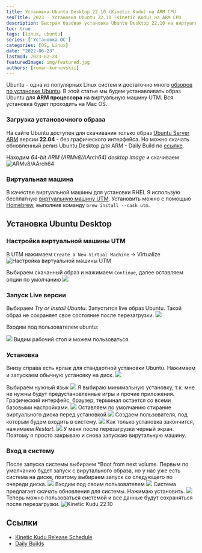 ```yaml
---
title: Установка Ubuntu Desktop 22.10 (Kinetic Kudu) на ARM CPU
seoTitle: 2023 - Установка Ubuntu 22.10 (Kinetic Kudu) на ARM CPU
description: Быстрая базовая установка Ubuntu Desktop 22.10 на виртуальную машину UTM с процессором ARM M1
toc: true
tags: [linux, ubuntu]
series: ['Установка ОС']
categories: [OS, Linux]
date: "2022-06-23"
lastmod: 2023-02-24
featuredImage: img/featured.jpg
authors: [roman-kurnovskii]
---
```


Ubuntu - одна из популярных Linux систем и достаточно много [обзоров по установке Ubuntu](https://mac.getutm.app/gallery/ubuntu-20-04). В этой статье мы будем устанавливать образ Ubuntu для **ARM процессора** на виртуальную машину UTM. Вся установка будет проходить на Mac OS.

### Загрузка установочного образа

На сайте Ubuntu доступен для скачивания только образ [Ubuntu Server ARM](https://ubuntu.com/download/server/arm) версии **22.04** - без графического интерфейса. Но можно скачать обновленный релиз Ubuntu Desktop для ARM - Daily Build по [ссылке](https://cdimage.ubuntu.com/daily-live/current/).

Находим *64-bit ARM (ARMv8/AArch64) desktop image* и скачиваем
![ARMv8/AArch64](img/01-ubuntu-kinetic.png)

### Виртуальная машина

В качестве виртуальной машины для установки RHEL 9 использую бесплатную [виртуальную машину UTM](https://mac.getutm.app/). Установить можно с помощью [Homebrew](https://romankurnovskii.com/posts/mac-setup-development/#homebrew), выполнив команду `brew install --cask utm`.

## Установка Ubuntu Desktop

### Настройка виртуальной машины UTM
В UTM нажимаем `Create a New Virtual Machine` -> Virtualize
![Настройка виртуальной машины UTM](img/02.png)

Выбираем скачанный образ и нажимаем `Continue`, далее оставляем опции по умолчанию
![](img/03.png)

### Запуск Live версии
Выбираем *Try or Install Ubuntu*. Запустится live образ Ubuntu. Такой образ не сохраняет свое состояние после перезагрузки.
![](img/04.png)

Входим под пользователем ubuntu:

![](img/05.png)
Видим рабочий стол и можем пользоваться.

### Установка
Внизу справа есть ярлык для стандартной установки Ubuntu. Нажимаем и запускаем обычную установку на диск.
![](img/06.png)

Выбираем нужный язык
![](img/07.png)
Я выбираю минимальную установку, т.к. мне не нужны будут предустановленные игры и прочие приложения. Графический интерфейс, браузер, терминал остается со всеми базовыми настройками.
![](img/08.png)
Оставляем по умолчанию стирание виртуального диска перед установкой
![](img/09.png)
Создаем пользователя, под которым будем входить в систему.
![](img/10.png)
Как только установка закончится, нажимаем *Restart*. 
![](img/11.png)
У меня после перезагрузки черный экран. Поэтому я просто закрываю и снова запускаю вирутальную машину.

### Вход в систему
После запуска системы выбираем *Boot from next volume. Первым по умолчанию будет запуск с вирутального образа, но у нас уже есть система на диске, поэтому выбираем запуск со следующего по очереди диска.
![](img/12.png)
Входим под своим пользователем
![](img/13.png)
Система предлагает скачать обновления для системы. Нажимаю установить.
![](img/14.png)
Теперь можно пользоваться системой и все данные будут сохраняться после перезагрузки.
![Kinetic Kudu 22.10](img/15.png)

## Ссылки

- [Kinetic Kudu Release Schedule](https://discourse.ubuntu.com/t/kinetic-kudu-release-schedule/27263)
- [Daily Builds](https://cdimage.ubuntu.com/daily-live/current/)
